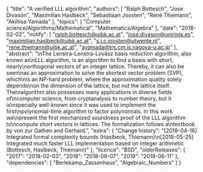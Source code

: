 {
    "title": "A verified LLL algorithm",
    "authors": [
        "Ralph Bottesch",
        "Jose Divasón",
        "Maximilian Haslbeck",
        "Sebastiaan Joosten",
        "René Thiemann",
        "Akihisa Yamada"
    ],
    "topics": [
        "Computer science/Algorithms/Mathematical",
        "Mathematics/Algebra"
    ],
    "date": "2018-02-02",
    "notify": [
        "ralph.bottesch@uibk.ac.at",
        "jose.divason@unirioja.es",
        "maximilian.haslbeck@uibk.ac.at",
        "s.j.c.joosten@utwente.nl",
        "rene.thiemann@uibk.ac.at",
        "ayamada@trs.cm.is.nagoya-u.ac.jp"
    ],
    "abstract": "\nThe Lenstra-Lenstra-Lovász basis reduction algorithm, also known as\nLLL algorithm, is an algorithm to find a basis with short, nearly\northogonal vectors of an integer lattice. Thereby, it can also be seen\nas an approximation to solve the shortest vector problem (SVP), which\nis an NP-hard problem, where the approximation quality solely depends\non the dimension of the lattice, but not the lattice itself. The\nalgorithm also possesses many applications in diverse fields of\ncomputer science, from cryptanalysis to number theory, but it is\nspecially well-known since it was used to implement the first\npolynomial-time algorithm to factor polynomials. In this work we\npresent the first mechanized soundness proof of the LLL algorithm to\ncompute short vectors in lattices. The formalization follows a\ntextbook by von zur Gathen and Gerhard.",
    "extra": {
        "Change history": "[2018-04-16] Integrated formal complexity bounds (Haslbeck, Thiemann)\n[2018-05-25] Integrated much faster LLL implementation based on integer arithmetic (Bottesch, Haslbeck, Thiemann)"
    },
    "licence": "BSD",
    "olderReleases": {
        "2017": "2018-02-03",
        "2018": "2018-09-07",
        "2019": "2019-06-11"
    },
    "dependencies": [
        "Berlekamp_Zassenhaus",
        "Algebraic_Numbers"
    ]
}